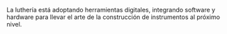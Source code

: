 La luthería está adoptando herramientas digitales, integrando software y hardware para llevar el arte de la construcción de instrumentos al próximo nivel.
